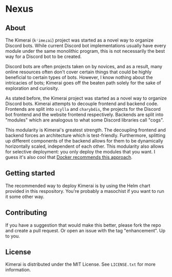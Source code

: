 # Nexus

## About

The Kimerai (`kʲimeɾai`) project was started as a novel way to organize Discord bots. While current Discord bot implementations usually have every module under the same monolithic program, this is not necessarily the best way for a Discord bot to be created.

Discord bots are often projects taken on by novices, and as a result, many online resources often don't cover certain things that could be highly beneficial to certain types of bots. However, I know nothing about the intricacies of bots; Kimerai goes off the beaten path solely for the sake of exploration and curiosity.

As stated before, the Kimerai project was started as a novel way to organize Discord bots. Kimerai attempts to decouple frontend and backend code. Frontends are split into `scylla` and `charybdis`, the projects for the Discord bot frontend and the website frontend respectively. Backends are split into "modules" which are analogous to what some Discord libraries call "cogs".

This modularity is Kimerai's greatest strength. The decoupling frontend and backend forces an architecture which is test-friendly. Furthermore, splitting up different components of the backend allows for them to be dynamically horizontally scaled, independent of each other. This modularity also allows for selective deployment: you only deploy the modules that you want. I guess it's also cool that [Docker recommends this approach](https://docs.docker.com/config/containers/multi-service_container/).

## Getting started

The recommended way to deploy Kimerai is by using the Helm chart provided in this respository. You're probably a masochist if you want to run it some other way.

## Contributing

If you have a suggestion that would make this better, please fork the repo and create a pull request. Or open an issue with the tag "enhancement". Up to you.

## License

Kimerai is distributed under the MIT License. See `LICENSE.txt` for more information.
